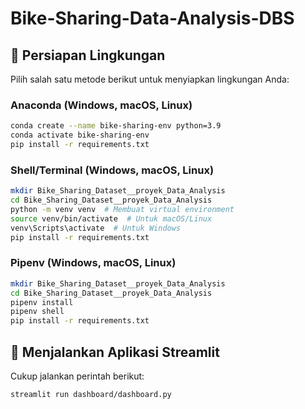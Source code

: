 # Bike-Sharing-Data-Analysis-DBS
## 🔧 Persiapan Lingkungan

Pilih salah satu metode berikut untuk menyiapkan lingkungan Anda:

### Anaconda (Windows, macOS, Linux)
```bash
conda create --name bike-sharing-env python=3.9
conda activate bike-sharing-env
pip install -r requirements.txt
```

### Shell/Terminal (Windows, macOS, Linux)
```bash
mkdir Bike_Sharing_Dataset__proyek_Data_Analysis
cd Bike_Sharing_Dataset__proyek_Data_Analysis
python -m venv venv  # Membuat virtual environment
source venv/bin/activate  # Untuk macOS/Linux
venv\Scripts\activate  # Untuk Windows
pip install -r requirements.txt
```

### Pipenv (Windows, macOS, Linux)
```bash
mkdir Bike_Sharing_Dataset__proyek_Data_Analysis
cd Bike_Sharing_Dataset__proyek_Data_Analysis
pipenv install
pipenv shell
pip install -r requirements.txt
```

## 🚀 Menjalankan Aplikasi Streamlit

Cukup jalankan perintah berikut:

```bash
streamlit run dashboard/dashboard.py
```

